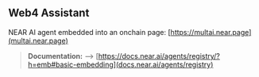 ## Web4 Assistant

NEAR AI agent embedded into an onchain page:
[https://multai.near.page](multai.near.page)

> **Documentation:**
> --> [https://docs.near.ai/agents/registry/?h=emb#basic-embedding](docs.near.ai/agents/registry)
